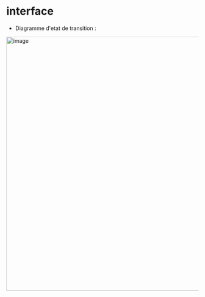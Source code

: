 # interface

- Diagramme d'etat de transition : 

<img width="665" alt="image" src="https://user-images.githubusercontent.com/98240453/202877924-1b3d2f20-4be6-4710-83c8-9c33a1b0980f.png">

